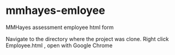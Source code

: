 # mmhayes-emloyee
MMHayes assessment employee html form

Navigate to the directory where the project was clone.
Right click Employee.html , open with Google Chrome
